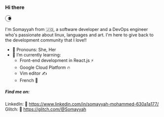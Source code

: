 ### Hi there <p align="left">
  <img width="20" src="https://github.com/Somayyah/Somayyah/blob/master/icon-2.8s-45px.gif?raw=true">
</p>

I'm Somayyah from :jordan:, a software developer and a DevOps engineer who's passionate about linux, languages and art. 
I'm here to give back to the development community that I love!!

- :hugs: Pronouns: She, Her
- 🌱 I’m currently learning:
  * Front-end development in React.js :zap:
  * Google Cloud Platform :fire:
  * Vim editor :writing_hand:
  * French :fries:
  
##### Find me on:
  LinkedIn: :link:	https://www.linkedin.com/in/somayyah-mohammed-630a1a177/
  <br>Glitch: :musical_keyboard: https://glitch.com/@Somayyah


